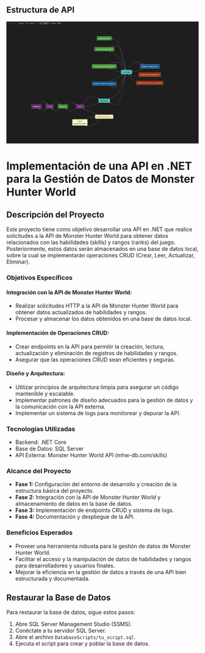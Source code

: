 ## Estructura de API
![](https://github.com/davidprado4021/MonsterDataSync/blob/main/MonsterDataSyncDOC.png)

# Implementación de una API en .NET para la Gestión de Datos de Monster Hunter World

## Descripción del Proyecto
Este proyecto tiene como objetivo desarrollar una API en .NET que realice solicitudes a la API de Monster Hunter World para obtener datos relacionados con las habilidades (skills) y rangos (ranks) del juego. Posteriormente, estos datos serán almacenados en una base de datos local, sobre la cual se implementarán operaciones CRUD (Crear, Leer, Actualizar, Eliminar).

### Objetivos Específicos

#### Integración con la API de Monster Hunter World:
- Realizar solicitudes HTTP a la API de Monster Hunter World para obtener datos actualizados de habilidades y rangos.
- Procesar y almacenar los datos obtenidos en una base de datos local.

#### Implementación de Operaciones CRUD:
- Crear endpoints en la API para permitir la creación, lectura, actualización y eliminación de registros de habilidades y rangos.
- Asegurar que las operaciones CRUD sean eficientes y seguras.

#### Diseño y Arquitectura:
- Utilizar principios de arquitectura limpia para asegurar un código mantenible y escalable.
- Implementar patrones de diseño adecuados para la gestión de datos y la comunicación con la API externa.
- Implementar un sistema de logs para monitorear y depurar la API.

### Tecnologías Utilizadas
- Backend: .NET Core
- Base de Datos: SQL Server
- API Externa: Monster Hunter World API (mhw-db.com/skills)

### Alcance del Proyecto
- **Fase 1:** Configuración del entorno de desarrollo y creación de la estructura básica del proyecto.
- **Fase 2:** Integración con la API de Monster Hunter World y almacenamiento de datos en la base de datos.
- **Fase 3:** Implementación de endpoints CRUD y sistema de logs.
- **Fase 4:** Documentación y despliegue de la API.

### Beneficios Esperados
- Proveer una herramienta robusta para la gestión de datos de Monster Hunter World.
- Facilitar el acceso y la manipulación de datos de habilidades y rangos para desarrolladores y usuarios finales.
- Mejorar la eficiencia en la gestión de datos a través de una API bien estructurada y documentada.

## Restaurar la Base de Datos
Para restaurar la base de datos, sigue estos pasos:

1. Abre SQL Server Management Studio (SSMS).
2. Conéctate a tu servidor SQL Server.
3. Abre el archivo `DatabaseScripts/tu_script.sql`.
4. Ejecuta el script para crear y poblar la base de datos.
